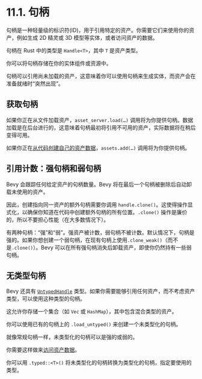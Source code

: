 # 11.1. 句柄

句柄是一种轻量级的标识符(ID)，用于引用特定的资产。你需要它们来使用你的资产，例如生成 2D 精灵或 3D 模型等实体，或者访问资产的数据。

句柄在 Rust 中的类型是 `Handle<T>`，其中 `T` 是资产类型。

你可以将句柄存储在你的实体组件或资源中。

句柄可以引用尚未加载的资产，这意味着你可以使用句柄来生成实体，而资产会在准备就绪时“突然出现”。

## 获取句柄

如果你正在从文件加载资产，`asset_server.load(…)` 调用将为你提供句柄。数据加载是在后台进行的，这意味着句柄最初将引用不可用的资产，实际数据将在稍后变得可用。

如果你正在[从代码创建自己的资产数据](./access_asset_data.md)，`assets.add(…)` 调用将为你提供句柄。

## 引用计数：强句柄和弱句柄

Bevy 会跟踪任何给定资产的句柄数量。Bevy 将在最后一个句柄被删除后自动卸载未使用的资产。

因此，创建指向同一资产的额外句柄需要你调用 `handle.clone()`。这使得操作显式化，以确保你知道在代码中创建额外句柄的所有位置。`.clone()` 操作是廉价的，所以不要担心性能（在大多数情况下）。

有两种句柄：“强”和“弱”。强资产被计数，弱句柄不被计数。默认情况下，句柄是强的。如果你想创建一个弱句柄，在现有句柄上使用`.clone_weak()`（而不是`.clone()`）。Bevy 可以在所有强句柄消失后卸载资产，即使你仍然持有一些弱句柄。

## 无类型句柄

Bevy 还具有 [`UntypedHandle`](https://docs.rs/bevy/latest/bevy/asset/enum.UntypedHandle.html) 类型。如果你需要能够引用任何资产，而不考虑资产类型，可以使用这种类型的句柄。

这允许你存储一个集合（如 `Vec` 或 `HashMap`），其中包含混合类型的资产。

你可以使用已有的句柄上的 `.load_untyped()` 来创建一个未类型化的句柄。

就像常规句柄一样，未类型化的句柄可以是强的或弱的。

你需要这样做来[访问资产数据](./access_asset_data.md)。

你可以用 `.typed::<T>()` 将未类型化的句柄转换为类型化的句柄，指定要使用的类型。